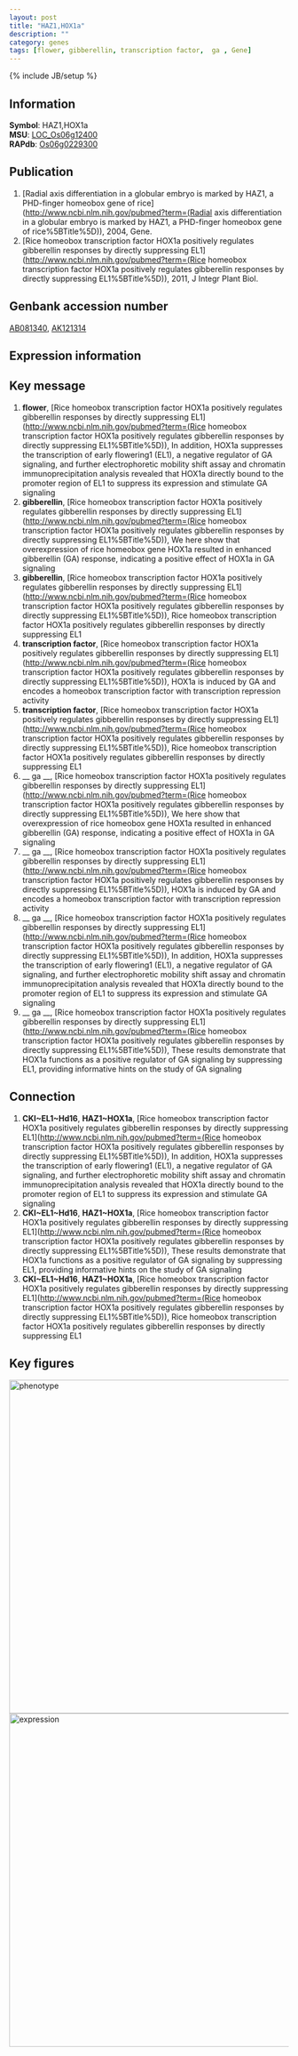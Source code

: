 ```yaml
---
layout: post
title: "HAZ1,HOX1a"
description: ""
category: genes
tags: [flower, gibberellin, transcription factor,  ga , Gene]
---
```

{% include JB/setup %}

## Information
__Symbol__: HAZ1,HOX1a  
__MSU__: [LOC_Os06g12400](http://rice.plantbiology.msu.edu/cgi-bin/ORF_infopage.cgi?orf=LOC_Os06g12400)  
__RAPdb__: [Os06g0229300](http://rapdb.dna.affrc.go.jp/viewer/gbrowse_details/irgsp1?name=Os06g0229300)  

## Publication
1. [Radial axis differentiation in a globular embryo is marked by HAZ1, a PHD-finger homeobox gene of rice](http://www.ncbi.nlm.nih.gov/pubmed?term=(Radial axis differentiation in a globular embryo is marked by HAZ1, a PHD-finger homeobox gene of rice%5BTitle%5D)), 2004, Gene.
2. [Rice homeobox transcription factor HOX1a positively regulates gibberellin responses by directly suppressing EL1](http://www.ncbi.nlm.nih.gov/pubmed?term=(Rice homeobox transcription factor HOX1a positively regulates gibberellin responses by directly suppressing EL1%5BTitle%5D)), 2011, J Integr Plant Biol.

## Genbank accession number
[AB081340](http://www.ncbi.nlm.nih.gov/nuccore/AB081340), [AK121314](http://www.ncbi.nlm.nih.gov/nuccore/AK121314)

## Expression information

## Key message
1. __flower__, [Rice homeobox transcription factor HOX1a positively regulates gibberellin responses by directly suppressing EL1](http://www.ncbi.nlm.nih.gov/pubmed?term=(Rice homeobox transcription factor HOX1a positively regulates gibberellin responses by directly suppressing EL1%5BTitle%5D)),  In addition, HOX1a suppresses the transcription of early flowering1 (EL1), a negative regulator of GA signaling, and further electrophoretic mobility shift assay and chromatin immunoprecipitation analysis revealed that HOX1a directly bound to the promoter region of EL1 to suppress its expression and stimulate GA signaling
2. __gibberellin__, [Rice homeobox transcription factor HOX1a positively regulates gibberellin responses by directly suppressing EL1](http://www.ncbi.nlm.nih.gov/pubmed?term=(Rice homeobox transcription factor HOX1a positively regulates gibberellin responses by directly suppressing EL1%5BTitle%5D)),  We here show that overexpression of rice homeobox gene HOX1a resulted in enhanced gibberellin (GA) response, indicating a positive effect of HOX1a in GA signaling
3. __gibberellin__, [Rice homeobox transcription factor HOX1a positively regulates gibberellin responses by directly suppressing EL1](http://www.ncbi.nlm.nih.gov/pubmed?term=(Rice homeobox transcription factor HOX1a positively regulates gibberellin responses by directly suppressing EL1%5BTitle%5D)), Rice homeobox transcription factor HOX1a positively regulates gibberellin responses by directly suppressing EL1
4. __transcription factor__, [Rice homeobox transcription factor HOX1a positively regulates gibberellin responses by directly suppressing EL1](http://www.ncbi.nlm.nih.gov/pubmed?term=(Rice homeobox transcription factor HOX1a positively regulates gibberellin responses by directly suppressing EL1%5BTitle%5D)),  HOX1a is induced by GA and encodes a homeobox transcription factor with transcription repression activity
5. __transcription factor__, [Rice homeobox transcription factor HOX1a positively regulates gibberellin responses by directly suppressing EL1](http://www.ncbi.nlm.nih.gov/pubmed?term=(Rice homeobox transcription factor HOX1a positively regulates gibberellin responses by directly suppressing EL1%5BTitle%5D)), Rice homeobox transcription factor HOX1a positively regulates gibberellin responses by directly suppressing EL1
6. __ ga __, [Rice homeobox transcription factor HOX1a positively regulates gibberellin responses by directly suppressing EL1](http://www.ncbi.nlm.nih.gov/pubmed?term=(Rice homeobox transcription factor HOX1a positively regulates gibberellin responses by directly suppressing EL1%5BTitle%5D)),  We here show that overexpression of rice homeobox gene HOX1a resulted in enhanced gibberellin (GA) response, indicating a positive effect of HOX1a in GA signaling
7. __ ga __, [Rice homeobox transcription factor HOX1a positively regulates gibberellin responses by directly suppressing EL1](http://www.ncbi.nlm.nih.gov/pubmed?term=(Rice homeobox transcription factor HOX1a positively regulates gibberellin responses by directly suppressing EL1%5BTitle%5D)),  HOX1a is induced by GA and encodes a homeobox transcription factor with transcription repression activity
8. __ ga __, [Rice homeobox transcription factor HOX1a positively regulates gibberellin responses by directly suppressing EL1](http://www.ncbi.nlm.nih.gov/pubmed?term=(Rice homeobox transcription factor HOX1a positively regulates gibberellin responses by directly suppressing EL1%5BTitle%5D)),  In addition, HOX1a suppresses the transcription of early flowering1 (EL1), a negative regulator of GA signaling, and further electrophoretic mobility shift assay and chromatin immunoprecipitation analysis revealed that HOX1a directly bound to the promoter region of EL1 to suppress its expression and stimulate GA signaling
9. __ ga __, [Rice homeobox transcription factor HOX1a positively regulates gibberellin responses by directly suppressing EL1](http://www.ncbi.nlm.nih.gov/pubmed?term=(Rice homeobox transcription factor HOX1a positively regulates gibberellin responses by directly suppressing EL1%5BTitle%5D)),  These results demonstrate that HOX1a functions as a positive regulator of GA signaling by suppressing EL1, providing informative hints on the study of GA signaling

## Connection
1. __CKI~EL1~Hd16__, __HAZ1~HOX1a__, [Rice homeobox transcription factor HOX1a positively regulates gibberellin responses by directly suppressing EL1](http://www.ncbi.nlm.nih.gov/pubmed?term=(Rice homeobox transcription factor HOX1a positively regulates gibberellin responses by directly suppressing EL1%5BTitle%5D)),  In addition, HOX1a suppresses the transcription of early flowering1 (EL1), a negative regulator of GA signaling, and further electrophoretic mobility shift assay and chromatin immunoprecipitation analysis revealed that HOX1a directly bound to the promoter region of EL1 to suppress its expression and stimulate GA signaling
2. __CKI~EL1~Hd16__, __HAZ1~HOX1a__, [Rice homeobox transcription factor HOX1a positively regulates gibberellin responses by directly suppressing EL1](http://www.ncbi.nlm.nih.gov/pubmed?term=(Rice homeobox transcription factor HOX1a positively regulates gibberellin responses by directly suppressing EL1%5BTitle%5D)),  These results demonstrate that HOX1a functions as a positive regulator of GA signaling by suppressing EL1, providing informative hints on the study of GA signaling
3. __CKI~EL1~Hd16__, __HAZ1~HOX1a__, [Rice homeobox transcription factor HOX1a positively regulates gibberellin responses by directly suppressing EL1](http://www.ncbi.nlm.nih.gov/pubmed?term=(Rice homeobox transcription factor HOX1a positively regulates gibberellin responses by directly suppressing EL1%5BTitle%5D)), Rice homeobox transcription factor HOX1a positively regulates gibberellin responses by directly suppressing EL1

## Key figures
<img src="http://ricencode.github.io/images/HOX1a.pheno.png" alt="phenotype"  style="width: 600px;"/>

<img src="http://ricencode.github.io/images/HOX1a.exp.png" alt="expression"  style="width: 600px;"/>


